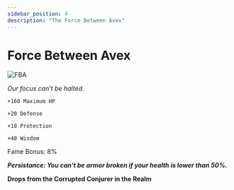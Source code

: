 ```yaml
---
sidebar_position: 4
description: "The Force Between Avex"
---
```


# Force Between Avex

![FBA](https://vwiki.valorserver.com/api/item/picture/force%20between%20avex)

<i>Our focus can't be halted.</i>

    +160 Maximum HP
    
    +20 Defense
    
    +10 Protection
    
    +40 Wisdom

Fame Bonus: 8%

***Persistance: You can't be armor broken if your health is lower than 50%.***

**Drops from the Corrupted Conjurer in the Realm**
